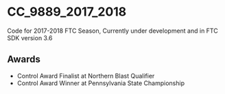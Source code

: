 # CC_9889_2017_2018
Code for 2017-2018 FTC Season, Currently under development and in FTC SDK version 3.6

## Awards
- Control Award Finalist at Northern Blast Qualifier
- Control Award Winner at Pennsylvania State Championship